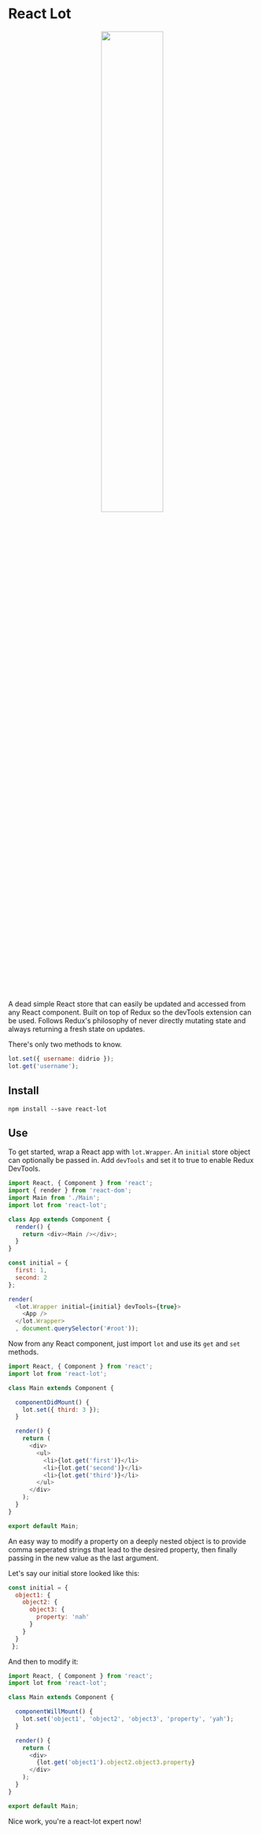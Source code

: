 # React Lot

<p align="center">
  <img style='width: 50%' src='https://i.imgur.com/2XlVv5X.png' />
</p>

A dead simple React store that can easily be updated and accessed from any React component. Built on top of Redux so the devTools extension can be used. Follows Redux's philosophy of never directly mutating state and always returning a fresh state on updates.  

There's only two methods to know. 
```javascript
lot.set({ username: didrio });
lot.get('username');
```

## Install

`npm install --save react-lot`

## Use

To get started, wrap a React app with `lot.Wrapper`. An `initial` store object can optionally be passed in. Add `devTools` and set it to true to enable Redux DevTools. 

```javascript
import React, { Component } from 'react';
import { render } from 'react-dom';
import Main from './Main';
import lot from 'react-lot';

class App extends Component {
  render() {
    return <div><Main /></div>;
  }
}

const initial = { 
  first: 1, 
  second: 2 
};

render(
  <lot.Wrapper initial={initial} devTools={true}>
    <App />
  </lot.Wrapper>
  , document.querySelector('#root'));
```

Now from any React component, just import `lot` and use its `get` and `set` methods. 

```javascript
import React, { Component } from 'react';
import lot from 'react-lot';

class Main extends Component {

  componentDidMount() {
    lot.set({ third: 3 });
  }

  render() {
    return (
      <div>
        <ul>
          <li>{lot.get('first')}</li>
          <li>{lot.get('second')}</li>
          <li>{lot.get('third')}</li>
        </ul>
      </div>
    );
  }
}

export default Main;
```

An easy way to modify a property on a deeply nested object is to provide comma seperated strings that lead to the desired property, then finally passing in the new value as the last argument. 

Let's say our initial store looked like this:

```javascript
const initial = { 
  object1: {
    object2: {
      object3: {
        property: 'nah'
      }
    }
  }
 };
```

And then to modify it:

```javascript
import React, { Component } from 'react';
import lot from 'react-lot';

class Main extends Component {

  componentWillMount() {
    lot.set('object1', 'object2', 'object3', 'property', 'yah');
  }

  render() {
    return (
      <div>
        {lot.get('object1').object2.object3.property}
      </div>
    );
  }
}

export default Main;
```

Nice work, you're a react-lot expert now! 
